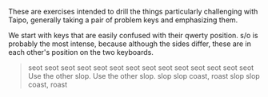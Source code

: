 These are exercises intended to drill the things particularly challenging with
Taipo, generally taking a pair of problem keys and emphasizing them.

We start with keys that are easily confused with their qwerty position.  s/o is
probably the most intense, because although the sides differ, these are in each
other's position on the two keyboards.

> seot seot seot seot seot seot seot
  seot seot seot seot seot seot seot
> Use the other slop.
  Use the other slop.
> slop slop coast, roast
  slop slop coast, roast
